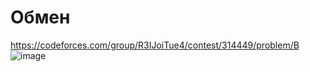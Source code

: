 # Обмен
https://codeforces.com/group/R3IJoiTue4/contest/314449/problem/B
![image](https://github.com/OrlovAlexey/Olympiad-programming/assets/33424589/db160c85-5a26-43d9-b2b4-b577ce56c936)

